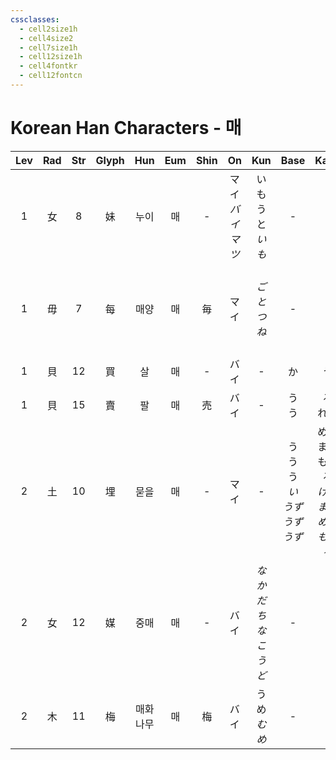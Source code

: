 ```yaml
---
cssclasses:
  - cell2size1h
  - cell4size2
  - cell7size1h
  - cell12size1h
  - cell4fontkr
  - cell12fontcn
---
```


# Korean Han Characters - 매

| Lev | Rad | Str | Glyph | Hun  | Eum | Shin |        On        |      Kun       |                 Base                 |                    Kana                    | Simp |    Man     |  Can  |                     Viet                     |
| :-: | :-: | :-: | :---: | :--: | :-: | :--: | :--------------: | :------------: | :----------------------------------: | :----------------------------------------: | :--: | :--------: | :---: | :------------------------------------------: |
|  1  |  女  |  8  |   妹   |  누이  |  매  |  -   | マイ<br>*バイ<br>マツ* |  いもうと<br>*いも*  |                  -                   |                     -                      |  -   |    mèi     | mui6  |                     muội                     |
|  1  |  毋  |  7  |   每   |  매양  |  매  |  毎   |        マイ        |   *ごと<br>つね*   |                  -                   |                     -                      |  -   |            | mui5  | hỏi<br>mỏi<br>mọi<br>mỗi<br>mủ<br>mủi<br>mũi |
|  1  |  貝  | 12  |   買   |  살   |  매  |  -   |        バイ        |       -        |                  か                   |                     う                      |  买   |    mǎi     | maai5 |                     mãi                      |
|  1  |  貝  | 15  |   賣   |  팔   |  매  |  売   |        バイ        |       -        |                う<br>う                |                  る<br>れる                   |  卖   |    mài     | maai6 |                     mại                      |
|  2  |  土  | 10  |   埋   |  묻을  |  매  |  -   |        マイ        |       -        | う<br>う<br>う<br>*い<br>うず<br>うず<br>うず* | める<br>まる<br>もれる<br>*ける<br>まる<br>める<br>もれる* |  -   | mái<br>mán | maai4 |                     mai                      |
|  2  |  女  | 12  |   媒   |  중매  |  매  |  -   |        バイ        | *なかだち<br>なこうど* |                  -                   |                     -                      |  -   |    méi     | mui4  |                     mối                      |
|  2  |  木  | 11  |   梅   | 매화나무 |  매  |  梅   |        バイ        |   うめ<br>*むめ*   |                  -                   |                     -                      |  -   |    méi     | mui4  |                     mai                      |
